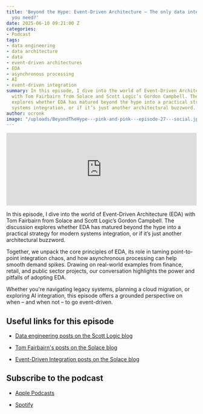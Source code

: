 ```yaml
---
title: 'Beyond the Hype: Event-Driven Architecture – The only data integration approach
  you need?'
date: 2025-06-10 09:21:00 Z
categories:
- Podcast
tags:
- data engineering
- data architecture
- data
- event-driven architectures
- EDA
- asynchronous processing
- AI
- event-driven integration
summary: In this episode, I dive into the world of Event-Driven Architecture (EDA)
  with Tom Fairbairn from Solace and Scott Logic’s Gordon Campbell. The discussion
  explores whether EDA has matured beyond the hype into a practical strategy for modern
  systems integration, or if it’s just another architectural buzzword.
author: ocronk
image: "/uploads/BeyondTheHype---pink-and-pink---episode-27---social.jpg"
---
```


<iframe title="Embed Player" src="https://play.libsyn.com/embed/episode/id/36922790/height/192/theme/modern/size/large/thumbnail/yes/custom-color/ffffff/time-start/00:00:00/playlist-height/200/direction/backward/download/yes/font-color/252525" height="192" width="100%" scrolling="no" allowfullscreen="" webkitallowfullscreen="true" mozallowfullscreen="true" oallowfullscreen="true" msallowfullscreen="true" style="border: none;"></iframe>

In this episode, I dive into the world of Event-Driven Architecture (EDA) with Tom Fairbairn from Solace and Scott Logic’s Gordon Campbell. The discussion explores whether EDA has matured beyond the hype into a practical strategy for modern systems integration, or if it’s just another architectural buzzword.

Together, we unpack the core principles of EDA, its role in taming point-to-point integration chaos, and how asynchronous processing can help smooth demand spikes. Drawing on real-world examples from finance, retail, and public sector projects, our conversation highlights the power and pitfalls of adopting EDA.

Whether you're navigating legacy systems, planning a cloud migration, or exploring AI integration, this episode offers a grounded perspective on when – and when not – to go event-driven.

## Useful links for this episode

* [Data engineering posts on the Scott Logic blog](https://blog.scottlogic.com/category/data-engineering.html)

* [Tom Fairbairn's posts on the Solace blog](https://solace.com/blog/?fwp_blog_search_by_author=30)

* [Event-Driven Integration posts on the Solace blog](https://solace.com/blog/?fwp_blog_categories=event-driven-integration)

## Subscribe to the podcast

* [Apple Podcasts](https://podcasts.apple.com/dk/podcast/beyond-the-hype/id1612265563)

* [Spotify](https://open.spotify.com/show/2BlwBJ7JoxYpxU4GBmuR4x)